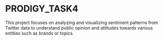 # PRODIGY_TASK4
This project focuses on analyzing and visualizing sentiment patterns from Twitter data to understand public opinion and attitudes towards various entities such as brands or topics.
